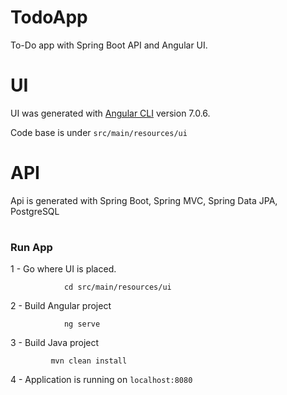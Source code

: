 # TodoApp

 To-Do app with Spring Boot API and Angular UI.

# UI

UI was generated with [Angular CLI](https://github.com/angular/angular-cli) version 7.0.6.

 Code base is under `src/main/resources/ui`


# API

Api is generated with Spring Boot, Spring MVC, Spring Data JPA, PostgreSQL

#

### Run App

1 - Go where UI is placed.

                cd src/main/resources/ui

2 - Build Angular project

                ng serve

3 - Build Java project

             mvn clean install

4 - Application is running on `localhost:8080`




